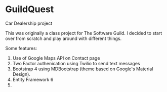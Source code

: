 # GuildQuest
Car Dealership project

This was originally a class project for The Software Guild.  I decided to start over from scratch and play around with different things.

Some features:

1) Use of Google Maps API on Contact page
2) Two Factor authenication using Twilio to send text messages
3) Bootstrap 4 using MDBootstrap (theme based on Google's Material         Design).
4) Entity Framework 6
5) 